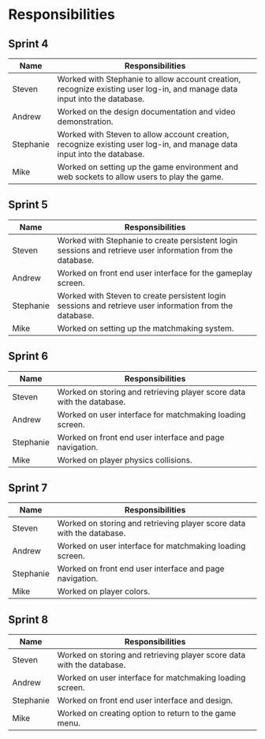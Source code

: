 # Responsibilities 

## Sprint 4
| Name | Responsibilities | 
|------|------------------|
| Steven | Worked with Stephanie to allow account creation, recognize existing user log-in, and manage data input into the database. |
| Andrew | Worked on the design documentation and video demonstration. |
| Stephanie | Worked with Steven to allow account creation, recognize existing user log-in, and manage data input into the database. |
| Mike | Worked on setting up the game environment and web sockets to allow users to play the game. |

## Sprint 5
| Name | Responsibilities | 
|------|------------------|
| Steven | Worked with Stephanie to create persistent login sessions and retrieve user information from the database. |
| Andrew | Worked on front end user interface for the gameplay screen. |
| Stephanie | Worked with Steven to create persistent login sessions and retrieve user information from the database. |
| Mike | Worked on setting up the matchmaking system. |

## Sprint 6
| Name | Responsibilities | 
|------|------------------|
| Steven | Worked on storing and retrieving player score data with the database. |
| Andrew | Worked on user interface for matchmaking loading screen. |
| Stephanie | Worked on front end user interface and page navigation. |
| Mike | Worked on player physics collisions. |

## Sprint 7 
| Name | Responsibilities | 
|------|------------------|
| Steven | Worked on storing and retrieving player score data with the database. |
| Andrew | Worked on user interface for matchmaking loading screen. |
| Stephanie | Worked on front end user interface and page navigation. |
| Mike | Worked on player colors. |

## Sprint 8 
| Name | Responsibilities | 
|------|------------------|
| Steven | Worked on storing and retrieving player score data with the database. |
| Andrew | Worked on user interface for matchmaking loading screen. |
| Stephanie | Worked on front end user interface and design. |
| Mike | Worked on creating option to return to the game menu. |
